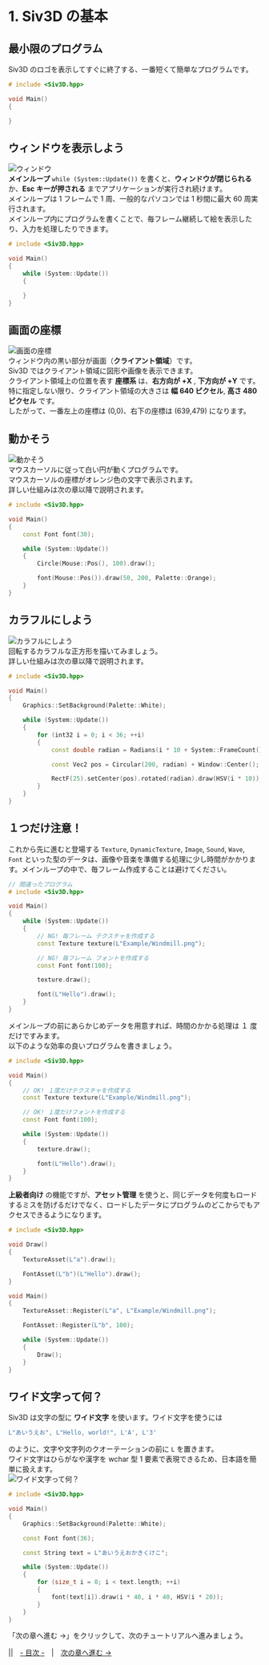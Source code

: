 ﻿# 1. Siv3D の基本

## 最小限のプログラム

Siv3D のロゴを表示してすぐに終了する、一番短くて簡単なプログラムです。

```cpp
# include <Siv3D.hpp>

void Main()
{

}
```

## ウィンドウを表示しよう
![ウィンドウ](resource/Getting-started-with-siv3d/window.png "ウィンドウを表示しよう")  
**メインループ** `while (System::Update())` を書くと、**ウィンドウが閉じられる** か、**Esc キーが押される** までアプリケーションが実行され続けます。  
メインループは 1 フレームで 1 周、一般的なパソコンでは 1 秒間に最大 60 周実行されます。  
メインループ内にプログラムを書くことで、毎フレーム継続して絵を表示したり、入力を処理したりできます。

```cpp
# include <Siv3D.hpp>

void Main()
{
	while (System::Update())
	{

	}
}
```

## 画面の座標
![画面の座標](resource/Getting-started-with-siv3d/window-coord.png "画面の座標")  
ウィンドウ内の黒い部分が画面（**クライアント領域**）です。  
Siv3D ではクライアント領域に図形や画像を表示できます。  
クライアント領域上の位置を表す **座標系** は、**右方向が +X** , **下方向が +Y** です。  
特に指定しない限り、クライアント領域の大きさは **幅 640 ピクセル**, **高さ 480 ピクセル** です。  
したがって、一番左上の座標は (0,0)、右下の座標は (639,479) になります。  

## 動かそう
![動かそう](resource/Getting-started-with-siv3d/mouse.gif "動かそう")   
マウスカーソルに従って白い円が動くプログラムです。  
マウスカーソルの座標がオレンジ色の文字で表示されます。  
詳しい仕組みは次の章以降で説明されます。  

```cpp
# include <Siv3D.hpp>

void Main()
{
	const Font font(30);

	while (System::Update())
	{
		Circle(Mouse::Pos(), 100).draw();

		font(Mouse::Pos()).draw(50, 200, Palette::Orange);
	}
}
```

## カラフルにしよう
![カラフルにしよう](resource/Getting-started-with-siv3d/colors.gif "カラフルにしよう")   
回転するカラフルな正方形を描いてみましょう。  
詳しい仕組みは次の章以降で説明されます。  

```cpp
# include <Siv3D.hpp>

void Main()
{
	Graphics::SetBackground(Palette::White);

	while (System::Update())
	{
		for (int32 i = 0; i < 36; ++i)
		{
			const double radian = Radians(i * 10 + System::FrameCount());

			const Vec2 pos = Circular(200, radian) + Window::Center();

			RectF(25).setCenter(pos).rotated(radian).draw(HSV(i * 10));
		}
	}
}
```

## １つだけ注意！
これから先に進むと登場する `Texture`, `DynamicTexture`, `Image`, `Sound`, `Wave`, `Font` といった型のデータは、画像や音楽を準備する処理に少し時間がかかります。メインループの中で、毎フレーム作成することは避けてください。
```cpp
// 間違ったプログラム
# include <Siv3D.hpp>

void Main()
{
	while (System::Update())
	{
		// NG! 毎フレーム テクスチャを作成する
		const Texture texture(L"Example/Windmill.png");

		// NG! 毎フレーム フォントを作成する
		const Font font(100);

		texture.draw();

		font(L"Hello").draw();
	}
}
```

メインループの前にあらかじめデータを用意すれば、時間のかかる処理は １ 度だけですみます。  
以下のような効率の良いプログラムを書きましょう。
```cpp
# include <Siv3D.hpp>

void Main()
{
	// OK! １度だけテクスチャを作成する
	const Texture texture(L"Example/Windmill.png");

	// OK! １度だけフォントを作成する
	const Font font(100);

	while (System::Update())
	{
		texture.draw();

		font(L"Hello").draw();
	}
}
```

**上級者向け** の機能ですが、**アセット管理** を使うと、同じデータを何度もロードするミスを防げるだけでなく、ロードしたデータにプログラムのどこからでもアクセスできるようになります。
```cpp
# include <Siv3D.hpp>

void Draw()
{
	TextureAsset(L"a").draw();

	FontAsset(L"b")(L"Hello").draw();
}

void Main()
{
	TextureAsset::Register(L"a", L"Example/Windmill.png");

	FontAsset::Register(L"b", 100);

	while (System::Update())
	{
		Draw();
	}
}
```

## ワイド文字って何？

Siv3D は文字の型に **ワイド文字** を使います。ワイド文字を使うには
```cpp
L"あいうえお", L"Hello, world!", L'A', L'3'
```
のように、文字や文字列のクオーテーションの前に `L` を置きます。  
ワイド文字はひらがなや漢字を wchar 型 1 要素で表現できるため、日本語を簡単に扱えます。  
![ワイド文字って何？](resource/Getting-started-with-siv3d/wchar.png "ワイド文字って何？")   
```cpp
# include <Siv3D.hpp>

void Main()
{
	Graphics::SetBackground(Palette::White);

	const Font font(36);

	const String text = L"あいうえおかきくけこ";

	while (System::Update())
	{
		for (size_t i = 0; i < text.length; ++i)
		{
			font(text[i]).draw(i * 40, i * 40, HSV(i * 20));
		}
	}
}
```

「次の章へ進む →」をクリックして、次のチュートリアルへ進みましょう。  

||　[- 目次 -](Index.md)　|　[次の章へ進む →](Draw-shape.md)
